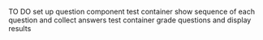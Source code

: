 TO DO
set up question component
test container show sequence of each question and collect answers
test container grade questions and display results
